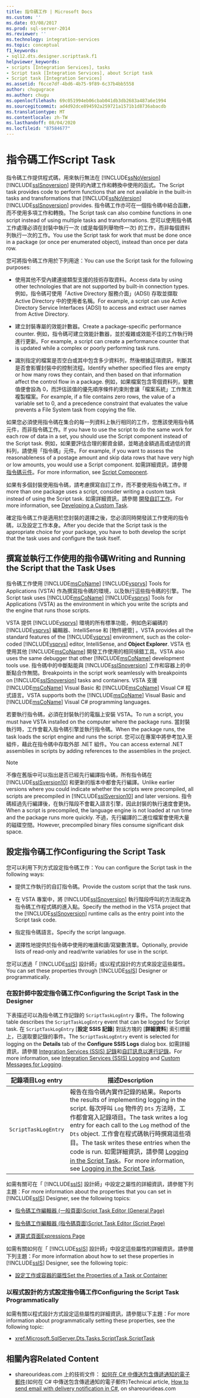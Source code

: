 ```yaml
---
title: 指令碼工作 | Microsoft Docs
ms.custom: ''
ms.date: 03/08/2017
ms.prod: sql-server-2014
ms.reviewer: ''
ms.technology: integration-services
ms.topic: conceptual
f1_keywords:
- sql12.dts.designer.scripttask.f1
helpviewer_keywords:
- scripts [Integration Services], tasks
- Script task [Integration Services], about Script task
- Script task [Integration Services]
ms.assetid: f6cce7df-4bd6-4b75-9f89-6c37b4bb5558
author: chugugrace
ms.author: chugu
ms.openlocfilehash: 69c051994eb06cbab041db3db2683a487a6e1994
ms.sourcegitcommit: ad4d92dce894592a259721a1571b1d8736abacdb
ms.translationtype: MT
ms.contentlocale: zh-TW
ms.lasthandoff: 08/04/2020
ms.locfileid: "87584677"
---
```

# <a name="script-task"></a><span data-ttu-id="15a69-102">指令碼工作</span><span class="sxs-lookup"><span data-stu-id="15a69-102">Script Task</span></span>
  <span data-ttu-id="15a69-103">指令碼工作提供程式碼，用來執行無法在 [!INCLUDE[ssNoVersion](../../includes/ssnoversion-md.md)] [!INCLUDE[ssISnoversion](../../includes/ssisnoversion-md.md)] 提供的內建工作和轉換中使用的函式。</span><span class="sxs-lookup"><span data-stu-id="15a69-103">The Script task provides code to perform functions that are not available in the built-in tasks and transformations that [!INCLUDE[ssNoVersion](../../includes/ssnoversion-md.md)] [!INCLUDE[ssISnoversion](../../includes/ssisnoversion-md.md)] provides.</span></span> <span data-ttu-id="15a69-104">指令碼工作亦可在一個指令碼中結合函數，而不使用多項工作和轉換。</span><span class="sxs-lookup"><span data-stu-id="15a69-104">The Script task can also combine functions in one script instead of using multiple tasks and transformations.</span></span> <span data-ttu-id="15a69-105">您可以使用指令碼工作處理必須在封裝中執行一次 (或是每個列舉物件一次) 的工作，而非每個資料列執行一次的工作。</span><span class="sxs-lookup"><span data-stu-id="15a69-105">You use the Script task for work that must be done once in a package (or once per enumerated object), instead than once per data row.</span></span>  
  
 <span data-ttu-id="15a69-106">您可將指令碼工作用於下列用途：</span><span class="sxs-lookup"><span data-stu-id="15a69-106">You can use the Script task for the following purposes:</span></span>  
  
-   <span data-ttu-id="15a69-107">使用其他不受內建連接類型支援的技術存取資料。</span><span class="sxs-lookup"><span data-stu-id="15a69-107">Access data by using other technologies that are not supported by built-in connection types.</span></span> <span data-ttu-id="15a69-108">例如，指令碼可使用「Active Directory 服務介面」(ADSI) 存取並擷取 Active Directory 中的使用者名稱。</span><span class="sxs-lookup"><span data-stu-id="15a69-108">For example, a script can use Active Directory Service Interfaces (ADSI) to access and extract user names from Active Directory.</span></span>  
  
-   <span data-ttu-id="15a69-109">建立封裝專屬的效能計數器。</span><span class="sxs-lookup"><span data-stu-id="15a69-109">Create a package-specific performance counter.</span></span> <span data-ttu-id="15a69-110">例如，指令碼可建立效能計數器，並於複雜或效能不佳的工作執行時進行更新。</span><span class="sxs-lookup"><span data-stu-id="15a69-110">For example, a script can create a performance counter that is updated while a complex or poorly performing task runs.</span></span>  
  
-   <span data-ttu-id="15a69-111">識別指定的檔案是否空白或其中包含多少資料列，然後根據這項資訊，判斷其是否會影響封裝中的控制流程。</span><span class="sxs-lookup"><span data-stu-id="15a69-111">Identify whether specified files are empty or how many rows they contain, and then based on that information affect the control flow in a package.</span></span> <span data-ttu-id="15a69-112">例如，如果檔案包含零個資料列，變數值便會設為 0，而評估該值的優先順序條件約束則會讓「檔案系統」工作無法複製檔案。</span><span class="sxs-lookup"><span data-stu-id="15a69-112">For example, if a file contains zero rows, the value of a variable set to 0, and a precedence constraint that evaluates the value prevents a File System task from copying the file.</span></span>  
  
 <span data-ttu-id="15a69-113">如果您必須使用指令碼在集合的每一列資料上執行相同的工作，您應該使用指令碼元件，而非指令碼工作。</span><span class="sxs-lookup"><span data-stu-id="15a69-113">If you have to use the script to do the same work for each row of data in a set, you should use the Script component instead of the Script task.</span></span> <span data-ttu-id="15a69-114">例如，如果要評估合理的郵資金額，並略過金額過高或過低的資料列，請使用「指令碼」元件。</span><span class="sxs-lookup"><span data-stu-id="15a69-114">For example, if you want to assess the reasonableness of a postage amount and skip data rows that have very high or low amounts, you would use a Script component.</span></span> <span data-ttu-id="15a69-115">如需詳細資訊，請參閱 [指令碼元件](../data-flow/transformations/script-component.md)。</span><span class="sxs-lookup"><span data-stu-id="15a69-115">For more information, see [Script Component](../data-flow/transformations/script-component.md).</span></span>  
  
 <span data-ttu-id="15a69-116">如果有多個封裝使用指令碼，請考慮撰寫自訂工作，而不要使用指令碼工作。</span><span class="sxs-lookup"><span data-stu-id="15a69-116">If more than one package uses a script, consider writing a custom task instead of using the Script task.</span></span> <span data-ttu-id="15a69-117">如需詳細資訊，請參閱 [開發自訂工作](../extending-packages-custom-objects/task/developing-a-custom-task.md)。</span><span class="sxs-lookup"><span data-stu-id="15a69-117">For more information, see [Developing a Custom Task](../extending-packages-custom-objects/task/developing-a-custom-task.md).</span></span>  
  
 <span data-ttu-id="15a69-118">確定指令碼工作是適用於您封裝的選擇之後，您必須同時開發該工作使用的指令碼，以及設定工作本身。</span><span class="sxs-lookup"><span data-stu-id="15a69-118">After you decide that the Script task is the appropriate choice for your package, you have to both develop the script that the task uses and configure the task itself.</span></span>  
  
## <a name="writing-and-running-the-script-that-the-task-uses"></a><span data-ttu-id="15a69-119">撰寫並執行工作使用的指令碼</span><span class="sxs-lookup"><span data-stu-id="15a69-119">Writing and Running the Script that the Task Uses</span></span>  
 <span data-ttu-id="15a69-120">指令碼工作使用 [!INCLUDE[msCoName](../../includes/msconame-md.md)] [!INCLUDE[vsprvs](../../includes/vsprvs-md.md)] Tools for Applications (VSTA) 作為撰寫指令碼的環境，以及執行這些指令碼的引擎。</span><span class="sxs-lookup"><span data-stu-id="15a69-120">The Script task uses [!INCLUDE[msCoName](../../includes/msconame-md.md)] [!INCLUDE[vsprvs](../../includes/vsprvs-md.md)] Tools for Applications (VSTA) as the environment in which you write the scripts and the engine that runs those scripts.</span></span>  
  
 <span data-ttu-id="15a69-121">VSTA 提供 [!INCLUDE[vsprvs](../../includes/vsprvs-md.md)] 環境的所有標準功能，例如色彩編碼的 [!INCLUDE[vsprvs](../../includes/vsprvs-md.md)] 編輯器、IntelliSense 和 [物件總管]  。</span><span class="sxs-lookup"><span data-stu-id="15a69-121">VSTA provides all the standard features of the [!INCLUDE[vsprvs](../../includes/vsprvs-md.md)] environment, such as the color-coded [!INCLUDE[vsprvs](../../includes/vsprvs-md.md)] editor, IntelliSense, and **Object Explorer**.</span></span> <span data-ttu-id="15a69-122">VSTA 也使用其他 [!INCLUDE[msCoName](../../includes/msconame-md.md)] 開發工作使用的相同偵錯工具。</span><span class="sxs-lookup"><span data-stu-id="15a69-122">VSTA also uses the same debugger that other [!INCLUDE[msCoName](../../includes/msconame-md.md)] development tools use.</span></span> <span data-ttu-id="15a69-123">指令碼中的中斷點能與 [!INCLUDE[ssISnoversion](../../includes/ssisnoversion-md.md)] 工作和容器上的中斷點合作無間。</span><span class="sxs-lookup"><span data-stu-id="15a69-123">Breakpoints in the script work seamlessly with breakpoints on [!INCLUDE[ssISnoversion](../../includes/ssisnoversion-md.md)] tasks and containers.</span></span> <span data-ttu-id="15a69-124">VSTA 支援 [!INCLUDE[msCoName](../../includes/msconame-md.md)] Visual Basic 和 [!INCLUDE[msCoName](../../includes/msconame-md.md)] Visual C# 程式語言。</span><span class="sxs-lookup"><span data-stu-id="15a69-124">VSTA supports both the [!INCLUDE[msCoName](../../includes/msconame-md.md)] Visual Basic and [!INCLUDE[msCoName](../../includes/msconame-md.md)] Visual C# programming languages.</span></span>  
  
 <span data-ttu-id="15a69-125">若要執行指令碼，必須在封裝執行的電腦上安裝 VSTA。</span><span class="sxs-lookup"><span data-stu-id="15a69-125">To run a script, you must have VSTA installed on the computer where the package runs.</span></span> <span data-ttu-id="15a69-126">當封裝執行時，工作會載入指令碼引擎並執行指令碼。</span><span class="sxs-lookup"><span data-stu-id="15a69-126">When the package runs, the task loads the script engine and runs the script.</span></span> <span data-ttu-id="15a69-127">您可以在專案中將參考加入至組件，藉此在指令碼中存取外部 .NET 組件。</span><span class="sxs-lookup"><span data-stu-id="15a69-127">You can access external .NET assemblies in scripts by adding references to the assemblies in the project.</span></span>  
  
> [!NOTE]  
>  <span data-ttu-id="15a69-128">不像在舊版中可以指出是否已經先行編譯指令碼，所有指令碼在 [!INCLUDE[ssISversion10](../../includes/ssisversion10-md.md)] 和更新的版本中都會先行編譯。</span><span class="sxs-lookup"><span data-stu-id="15a69-128">Unlike earlier versions where you could indicate whether the scripts were precompiled, all scripts are precompiled in [!INCLUDE[ssISversion10](../../includes/ssisversion10-md.md)] and later versions.</span></span> <span data-ttu-id="15a69-129">指令碼經過先行編譯後，在執行階段不會載入語言引擎，因此封裝的執行速度會更快。</span><span class="sxs-lookup"><span data-stu-id="15a69-129">When a script is precompiled, the language engine is not loaded at run time and the package runs more quickly.</span></span> <span data-ttu-id="15a69-130">不過，先行編譯的二進位檔案會使用大量的磁碟空間。</span><span class="sxs-lookup"><span data-stu-id="15a69-130">However, precompiled binary files consume significant disk space.</span></span>  
  
## <a name="configuring-the-script-task"></a><span data-ttu-id="15a69-131">設定指令碼工作</span><span class="sxs-lookup"><span data-stu-id="15a69-131">Configuring the Script Task</span></span>  
 <span data-ttu-id="15a69-132">您可以利用下列方式設定指令碼工作：</span><span class="sxs-lookup"><span data-stu-id="15a69-132">You can configure the Script task in the following ways:</span></span>  
  
-   <span data-ttu-id="15a69-133">提供工作執行的自訂指令碼。</span><span class="sxs-lookup"><span data-stu-id="15a69-133">Provide the custom script that the task runs.</span></span>  
  
-   <span data-ttu-id="15a69-134">在 VSTA 專案中，將 [!INCLUDE[ssISnoversion](../../includes/ssisnoversion-md.md)] 執行階段呼叫的方法指定為指令碼工作程式碼的進入點。</span><span class="sxs-lookup"><span data-stu-id="15a69-134">Specify the method in the VSTA project that the [!INCLUDE[ssISnoversion](../../includes/ssisnoversion-md.md)] runtime calls as the entry point into the Script task code.</span></span>  
  
-   <span data-ttu-id="15a69-135">指定指令碼語言。</span><span class="sxs-lookup"><span data-stu-id="15a69-135">Specify the script language.</span></span>  
  
-   <span data-ttu-id="15a69-136">選擇性地提供於指令碼中使用的唯讀和讀/寫變數清單。</span><span class="sxs-lookup"><span data-stu-id="15a69-136">Optionally, provide lists of read-only and read/write variables for use in the script.</span></span>  
  
 <span data-ttu-id="15a69-137">您可以透過「 [!INCLUDE[ssIS](../../includes/ssis-md.md)] 設計師」或以程式設計的方式來設定這些屬性。</span><span class="sxs-lookup"><span data-stu-id="15a69-137">You can set these properties through [!INCLUDE[ssIS](../../includes/ssis-md.md)] Designer or programmatically.</span></span>  
  
### <a name="configuring-the-script-task-in-the-designer"></a><span data-ttu-id="15a69-138">在設計師中設定指令碼工作</span><span class="sxs-lookup"><span data-stu-id="15a69-138">Configuring the Script Task in the Designer</span></span>  
 <span data-ttu-id="15a69-139">下表描述可以為指令碼工作記錄的 `ScriptTaskLogEntry` 事件。</span><span class="sxs-lookup"><span data-stu-id="15a69-139">The following table describes the `ScriptTaskLogEntry` event that can be logged for Script task.</span></span> <span data-ttu-id="15a69-140">在 `ScriptTaskLogEntry` [**設定 SSIS 記錄**] 對話方塊的 [**詳細資料**] 索引標籤上，已選取要記錄的事件。</span><span class="sxs-lookup"><span data-stu-id="15a69-140">The `ScriptTaskLogEntry` event is selected for logging on the **Details** tab of the **Configure SSIS Logs** dialog box.</span></span> <span data-ttu-id="15a69-141">如需詳細資訊，請參閱 [Integration Services &#40;SSIS&#41; 記錄](../performance/integration-services-ssis-logging.md)和[自訂訊息以進行記錄](../custom-messages-for-logging.md)。</span><span class="sxs-lookup"><span data-stu-id="15a69-141">For more information, see [Integration Services &#40;SSIS&#41; Logging](../performance/integration-services-ssis-logging.md) and [Custom Messages for Logging](../custom-messages-for-logging.md).</span></span>  
  
|<span data-ttu-id="15a69-142">記錄項目</span><span class="sxs-lookup"><span data-stu-id="15a69-142">Log entry</span></span>|<span data-ttu-id="15a69-143">描述</span><span class="sxs-lookup"><span data-stu-id="15a69-143">Description</span></span>|  
|---------------|-----------------|  
|`ScriptTaskLogEntry`|<span data-ttu-id="15a69-144">報告在指令碼內實作記錄的結果。</span><span class="sxs-lookup"><span data-stu-id="15a69-144">Reports the results of implementing logging in the script.</span></span> <span data-ttu-id="15a69-145">每次呼叫 `Log` 物件的 `Dts` 方法時，工作都會寫入記錄項目。</span><span class="sxs-lookup"><span data-stu-id="15a69-145">The task writes a log entry for each call to the `Log` method of the `Dts` object.</span></span> <span data-ttu-id="15a69-146">工作會在程式碼執行時撰寫這些項目。</span><span class="sxs-lookup"><span data-stu-id="15a69-146">The task writes these entries when the code is run.</span></span> <span data-ttu-id="15a69-147">如需詳細資訊，請參閱 [Logging in the Script Task](../extending-packages-scripting/task/logging-in-the-script-task.md)。</span><span class="sxs-lookup"><span data-stu-id="15a69-147">For more information, see [Logging in the Script Task](../extending-packages-scripting/task/logging-in-the-script-task.md).</span></span>|  
  
 <span data-ttu-id="15a69-148">如需有關可在「 [!INCLUDE[ssIS](../../includes/ssis-md.md)] 設計師」中設定之屬性的詳細資訊，請參閱下列主題：</span><span class="sxs-lookup"><span data-stu-id="15a69-148">For more information about the properties that you can set in [!INCLUDE[ssIS](../../includes/ssis-md.md)] Designer, see the following topics:</span></span>  
  
-   [<span data-ttu-id="15a69-149">指令碼工作編輯器 &#40;一般頁面&#41;</span><span class="sxs-lookup"><span data-stu-id="15a69-149">Script Task Editor &#40;General Page&#41;</span></span>](../general-page-of-integration-services-designers-options.md)  
  
-   [<span data-ttu-id="15a69-150">指令碼工作編輯器 &#40;指令碼頁面&#41;</span><span class="sxs-lookup"><span data-stu-id="15a69-150">Script Task Editor &#40;Script Page&#41;</span></span>](../script-task-editor-script-page.md)  
  
-   [<span data-ttu-id="15a69-151">運算式頁面</span><span class="sxs-lookup"><span data-stu-id="15a69-151">Expressions Page</span></span>](../expressions/expressions-page.md)  
  
 <span data-ttu-id="15a69-152">如需有關如何在「 [!INCLUDE[ssIS](../../includes/ssis-md.md)] 設計師」中設定這些屬性的詳細資訊，請參閱下列主題：</span><span class="sxs-lookup"><span data-stu-id="15a69-152">For more information about how to set these properties in [!INCLUDE[ssIS](../../includes/ssis-md.md)] Designer, see the following topic:</span></span>  
  
-   [<span data-ttu-id="15a69-153">設定工作或容器的屬性</span><span class="sxs-lookup"><span data-stu-id="15a69-153">Set the Properties of a Task or Container</span></span>](../set-the-properties-of-a-task-or-container.md)  
  
### <a name="configuring-the-script-task-programmatically"></a><span data-ttu-id="15a69-154">以程式設計的方式設定指令碼工作</span><span class="sxs-lookup"><span data-stu-id="15a69-154">Configuring the Script Task Programmatically</span></span>  
 <span data-ttu-id="15a69-155">如需有關以程式設計方式設定這些屬性的詳細資訊，請參閱以下主題：</span><span class="sxs-lookup"><span data-stu-id="15a69-155">For more information about programmatically setting these properties, see the following topic:</span></span>  
  
-   <xref:Microsoft.SqlServer.Dts.Tasks.ScriptTask.ScriptTask>  
  
## <a name="related-content"></a><span data-ttu-id="15a69-156">相關內容</span><span class="sxs-lookup"><span data-stu-id="15a69-156">Related Content</span></span>  
  
-   <span data-ttu-id="15a69-157">shareourideas.com 上的技術文件： [如何在 C# 中傳送包含傳遞通知的電子郵件](https://go.microsoft.com/fwlink/?LinkId=237625)(如何在 C# 中傳送包含傳遞通知的電子郵件)</span><span class="sxs-lookup"><span data-stu-id="15a69-157">Technical article, [How to send email with delivery notification in C#](https://go.microsoft.com/fwlink/?LinkId=237625), on shareourideas.com</span></span>  
  
  
